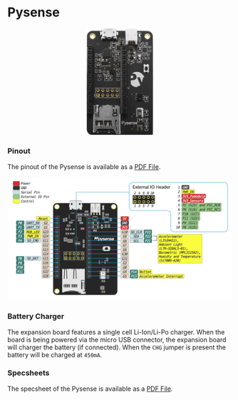 # Pysense

<p align="center"><img src ="../../../img/pysense.png" width="150"></p>

### Pinout
The pinout of the Pysense is available as a <a href="../downloads/pysense-pinout.pdf" target="_blank">PDF File</a>.

<a href="../downloads/pysense-pinout.pdf" target="_blank" align="center"><img src ="../../../img/pysense-pinout.png"></a>

### Battery Charger

The expansion board features a single cell Li-Ion/Li-Po charger. When the board is being powered via the micro USB connector, the expansion board will charger the battery (if connected). When the `CHG` jumper is present the battery will be charged at `450mA`.


### Specsheets

The specsheet of the Pysense is available as a <a href="../downloads/pysense-specsheet.pdf" target="_blank">PDF File</a>.
